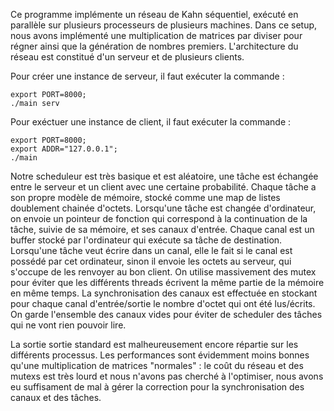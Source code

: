 Ce programme implémente un réseau de Kahn séquentiel, exécuté en parallèle sur plusieurs processeurs de plusieurs machines.
Dans ce setup, nous avons implémenté une multiplication de matrices par diviser pour régner ainsi que la génération de nombres premiers.
L'architecture du réseau est constitué d'un serveur et de plusieurs clients.

Pour créer une instance de serveur, il faut exécuter la commande :
```shell
export PORT=8000;
./main serv
```

Pour exéctuer une instance de client, il faut exécuter la commande :
```shell
export PORT=8000;
export ADDR="127.0.0.1";
./main
```

Notre scheduleur est très basique et est aléatoire, une tâche est échangée entre le serveur et un client avec une certaine probabilité.
Chaque tâche a son propre modèle de mémoire, stocké comme une map de listes doublement chainée d'octets.
Lorsqu'une tâche est changée d'ordinateur, on envoie un pointeur de fonction qui correspond à la continuation de la tâche, suivie de sa mémoire, et ses canaux d'entrée.
Chaque canal est un buffer stocké par l'ordinateur qui exécute sa tâche de destination. Lorsqu'une tâche veut écrire dans un canal, elle le fait si le canal est possédé par cet ordinateur, sinon il envoie les octets au serveur, qui s'occupe de les renvoyer au bon client.
On utilise massivement des mutex pour éviter que les différents threads écrivent la même partie de la mémoire en même temps.
La synchronisation des canaux est effectuée en stockant pour chaque canal d'entrée/sortie le nombre d'octet qui ont été lus/écrits.
On garde l'ensemble des canaux vides pour éviter de scheduler des tâches qui ne vont rien pouvoir lire.

La sortie sortie standard est malheureusement encore répartie sur les différents processus.
Les performances sont évidemment moins bonnes qu'une multiplication de matrices "normales" : le coût du réseau et des mutexs est très lourd et nous n'avons pas cherché à l'optimiser, nous avons eu suffisament de mal à gérer la correction pour la synchronisation des canaux et des tâches.
